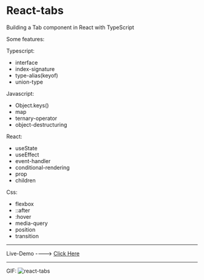 # React-tabs

Building a Tab component in React with TypeScript

Some features:

Typescript:
* interface
* index-signature
* type-alias(keyof)
* union-type

Javascript:
* Object.keys()
* map
* ternary-operator
* object-destructuring

React:
* useState
* useEffect
* event-handler
* conditional-rendering
* prop
* children

Css:
* flexbox
* ::after
* :hover
* media-query
* position
* transition

--------------------------------------------------------------

Live-Demo ----> [Click Here](https://react-tabs-rouge.vercel.app/)

--------------------------------------------------------------

GIF:
![react-tabs](https://github.com/user-attachments/assets/52210d81-95d4-411a-bdbf-de79b5b00d68)
